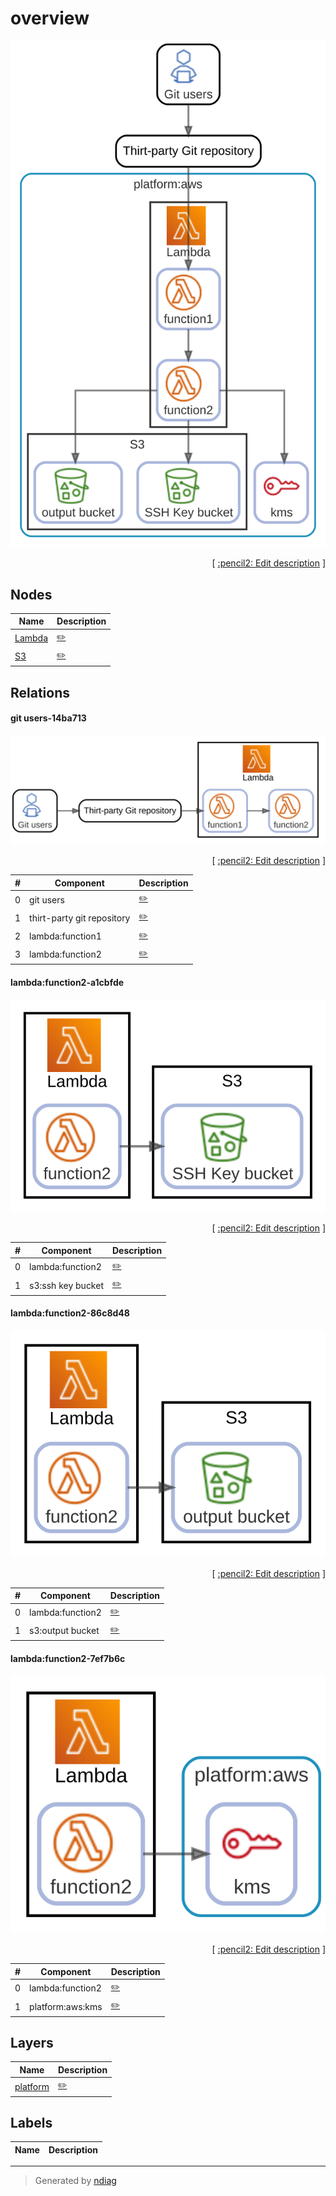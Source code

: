 # overview

![view](view-overview.svg)



<p align="right">
  [ <a href="../input/ndiag.descriptions/_view-overview.md">:pencil2: Edit description</a> ]
<p>

## Nodes

| Name | Description |
| --- | --- |
| [Lambda](node-lambda.md) | <a href="../input/ndiag.descriptions/_node-lambda.md">:pencil2:</a> |
| [S3](node-s3.md) | <a href="../input/ndiag.descriptions/_node-s3.md">:pencil2:</a> |

## Relations

#### git users-14ba713

![relation](relation-git_users-14ba713.svg)


<p align="right">
  [ <a href="../input/ndiag.descriptions/_relation-git_users-14ba713.md">:pencil2: Edit description</a> ]
<p>

| # | Component | Description |
| --- | --- | --- |
| 0 | git users |  <a href="../input/ndiag.descriptions/_component-git_users.md">:pencil2:</a> |
| 1 | thirt-party git repository |  <a href="../input/ndiag.descriptions/_component-thirt-party_git_repository.md">:pencil2:</a> |
| 2 | lambda:function1 |  <a href="../input/ndiag.descriptions/_component-lambda_function1.md">:pencil2:</a> |
| 3 | lambda:function2 |  <a href="../input/ndiag.descriptions/_component-lambda_function2.md">:pencil2:</a> |

#### lambda:function2-a1cbfde

![relation](relation-lambda_function2-a1cbfde.svg)


<p align="right">
  [ <a href="../input/ndiag.descriptions/_relation-lambda_function2-a1cbfde.md">:pencil2: Edit description</a> ]
<p>

| # | Component | Description |
| --- | --- | --- |
| 0 | lambda:function2 |  <a href="../input/ndiag.descriptions/_component-lambda_function2.md">:pencil2:</a> |
| 1 | s3:ssh key bucket |  <a href="../input/ndiag.descriptions/_component-s3_ssh_key_bucket.md">:pencil2:</a> |

#### lambda:function2-86c8d48

![relation](relation-lambda_function2-86c8d48.svg)


<p align="right">
  [ <a href="../input/ndiag.descriptions/_relation-lambda_function2-86c8d48.md">:pencil2: Edit description</a> ]
<p>

| # | Component | Description |
| --- | --- | --- |
| 0 | lambda:function2 |  <a href="../input/ndiag.descriptions/_component-lambda_function2.md">:pencil2:</a> |
| 1 | s3:output bucket |  <a href="../input/ndiag.descriptions/_component-s3_output_bucket.md">:pencil2:</a> |

#### lambda:function2-7ef7b6c

![relation](relation-lambda_function2-7ef7b6c.svg)


<p align="right">
  [ <a href="../input/ndiag.descriptions/_relation-lambda_function2-7ef7b6c.md">:pencil2: Edit description</a> ]
<p>

| # | Component | Description |
| --- | --- | --- |
| 0 | lambda:function2 |  <a href="../input/ndiag.descriptions/_component-lambda_function2.md">:pencil2:</a> |
| 1 | platform:aws:kms |  <a href="../input/ndiag.descriptions/_component-platform_aws_kms.md">:pencil2:</a> |
## Layers

| Name | Description |
| --- | --- |
| [platform](layer-platform.md) | <a href="../input/ndiag.descriptions/_layer-platform.md">:pencil2:</a> |

## Labels

| Name | Description |
| --- | --- |

---

> Generated by [ndiag](https://github.com/k1LoW/ndiag)
